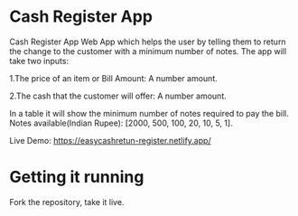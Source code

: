 # Cash Register App
Cash Register App
Web App which helps the user by telling them to return the change to the customer with a minimum number of notes. The app will take two inputs:

1.The price of an item or Bill Amount: A number amount.

2.The cash that the customer will offer: A number amount.

In a table it will show the minimum number of notes required to pay the bill. Notes available(Indian Rupee): [2000, 500, 100, 20, 10, 5, 1].

Live Demo: https://easycashretun-register.netlify.app/

# Getting it running
Fork the repository, take it live.